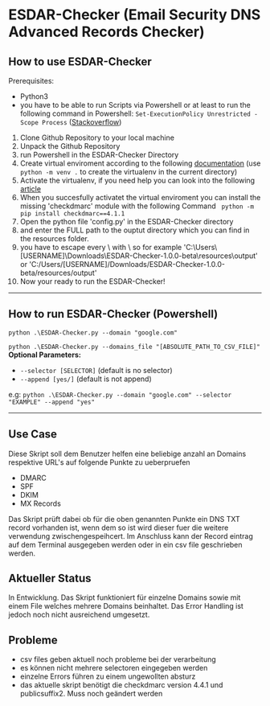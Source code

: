 # ESDAR-Checker (Email Security DNS Advanced Records Checker)
## How to use ESDAR-Checker
Prerequisites:
- Python3
- you have to be able to run Scripts via Powershell or at least to run the following command in Powershell: ```Set-ExecutionPolicy Unrestricted -Scope Process``` ([Stackoverflow](https://stackoverflow.com/questions/18713086/virtualenv-wont-activate-on-windows))


1. Clone Github Repository to your local machine
2. Unpack the Github Repository
3. run Powershell in the ESDAR-Checker Directory
4. Create virtual enviroment according to the following [documentation](https://docs.python.org/3/library/venv.html#creating-virtual-environments) (use ```python -m venv .``` to create the virtualenv in the current directory)
5. Activate the virtualenv, if you need help you can look into the following [article](https://realpython.com/python-virtual-environments-a-primer/#activate-it)
6. When you succesfully activatet the virtual enviroment you can install the missing 'checkdmarc' module with the following Command ``` python -m pip install checkdmarc==4.1.1```
7. Open the python file 'config.py' in the ESDAR-Checker directory
8. and enter the FULL path to the ouptut directory which you can find in the resources folder.
9. you have to escape every \ with \ so for example 'C:\\Users\\[USERNAME]\\Downloads\\ESDAR-Checker-1.0.0-beta\\resources\\output' or 'C:/Users/[USERNAME]/Downloads/ESDAR-Checker-1.0.0-beta/resources/output' 
10. Now your ready to run the ESDAR-Checker!

---
## How to run ESDAR-Checker (Powershell)
```python .\ESDAR-Checker.py --domain "google.com"```

```python .\ESDAR-Checker.py --domains_file "[ABSOLUTE_PATH_TO_CSV_FILE]"```
**Optional Parameters:**
- ```--selector [SELECTOR]``` (default is no selector)
- ```--append [yes/]``` (default is not append)

e.g: ```python .\ESDAR-Checker.py --domain "google.com" --selector "EXAMPLE" --append "yes"```

---

## Use Case
Diese Skript soll dem Benutzer helfen eine beliebige anzahl an Domains respektive URL's auf folgende Punkte zu ueberpruefen
- DMARC
- SPF
- DKIM
- MX Records

Das Skript prüft dabei ob für die oben genannten Punkte ein DNS TXT record vorhanden ist, wenn dem so ist wird dieser fuer die weitere verwendung zwischengespeihcert.
Im Anschluss kann der Record eintrag auf dem Terminal ausgegeben werden oder in ein csv file geschrieben werden.

## Aktueller Status
In Entwicklung. Das Skript funktioniert für einzelne Domains sowie mit einem File welches mehrere Domains beinhaltet. Das Error Handling ist jedoch noch nicht ausreichend umgesetzt. 

## Probleme
- csv files geben aktuell noch probleme bei der verarbeitung
- es können nicht mehrere selectoren eingegeben werden
- einzelne Errors führen zu einem ungewollten absturz
- das aktuelle skript benötigt die checkdmarc version 4.4.1 und publicsuffix2. Muss noch geändert werden
